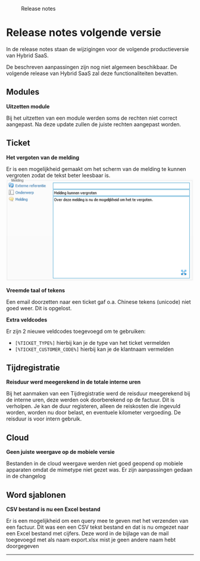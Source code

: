 <properties>
	<page>
		<title>Release notes volgende versie</title>
	</page>
	<menu>
		<position>Release notes</position>
		<title>Volgende versie</title>
	</menu>
</properties>

# Release notes volgende versie #

In de release notes staan de wijzigingen voor de volgende productieversie van Hybrid SaaS.


<div class="warning">
De beschreven aanpassingen zijn nog niet algemeen beschikbaar. De volgende release van Hybrid SaaS zal deze functionaliteiten bevatten.
</div>

## Modules ##

<div class="tag-fix"></div>

**Uitzetten module**

Bij het uitzetten van een module werden soms de rechten niet correct aangepast. Na deze update zullen de juiste rechten aangepast worden.

## Ticket ##

<div class="tag-fix"></div>

**Het vergoten van de melding**

Er is een mogelijkheid gemaakt om het scherm van de melding te kunnen vergroten zodat de tekst beter leesbaar is.
![](images/vergoten-melding.png)

<div class="tag-fix"></div>

**Vreemde taal of tekens**

Een email doorzetten naar een ticket gaf o.a. Chinese tekens (unicode) niet goed weer. Dit is opgelost.
 
**Extra veldcodes**

Er zijn 2 nieuwe veldcodes toegevoegd om te gebruiken: 

* `[%TICKET_TYPE%]` hierbij kan je de type van het ticket vermelden
* `[%TICKET_CUSTOMER_CODE%]` hierbij kan je de klantnaam vermelden

## Tijdregistratie ##

<div class="tag-fix"></div>

**Reisduur werd meegerekend in de totale interne uren**

Bij het aanmaken van een Tijdregistratie werd de reisduur meegerekend bij de interne uren, deze werden ook doorberekend op de factuur. Dit is verholpen. 
Je kan de duur registeren, alleen de reiskosten die ingevuld worden, worden nu door belast, en eventuele kilometer vergoeding. De reisduur is voor intern gebruik.

## Cloud ##

<div class="tag-fix"></div>

**Geen juiste weergave op de mobiele versie**

Bestanden in de cloud weergave werden niet goed geopend op mobiele apparaten omdat de mimetype niet gezet was.
Er zijn aanpassingen gedaan in de changelog

## Word sjablonen ##

**CSV bestand is nu een Excel bestand**

Er is een mogelijkheid om een query mee te geven met het verzenden van een factuur. Dit was een een CSV tekst bestand en dat is nu omgezet naar een Excel bestand met cijfers. Deze word in de bijlage van de mail toegevoegd met als naam export.xlsx mist je geen andere naam hebt doorgegeven 

---